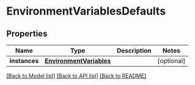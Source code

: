 # EnvironmentVariablesDefaults

## Properties
Name | Type | Description | Notes
------------ | ------------- | ------------- | -------------
**instances** | [**EnvironmentVariables**](EnvironmentVariables.md) |  | [optional] 

[[Back to Model list]](../README.md#documentation-for-models) [[Back to API list]](../README.md#documentation-for-api-endpoints) [[Back to README]](../README.md)


